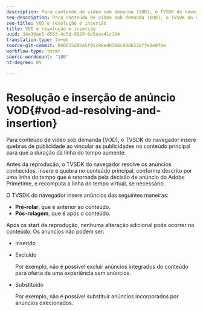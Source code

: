 ```yaml
---
description: Para conteúdo de vídeo sob demanda (VOD), o TVSDK do navegador insere quebras de publicidade ao vincular as publicidades no conteúdo principal para que a duração da linha do tempo aumente.
seo-description: Para conteúdo de vídeo sob demanda (VOD), o TVSDK do navegador insere quebras de publicidade ao vincular as publicidades no conteúdo principal para que a duração da linha do tempo aumente.
seo-title: VOD e resolução e inserção
title: VOD e resolução e inserção
uuid: 34a30ae5-d553-4c5d-9829-8e5eaa41c104
translation-type: tm+mt
source-git-commit: 040655d8ba5f91c98ed0584c08db226ffe1e0f4e
workflow-type: tm+mt
source-wordcount: '180'
ht-degree: 0%

---
```



# Resolução e inserção de anúncio VOD{#vod-ad-resolving-and-insertion}

Para conteúdo de vídeo sob demanda (VOD), o TVSDK do navegador insere quebras de publicidade ao vincular as publicidades no conteúdo principal para que a duração da linha do tempo aumente.

Antes da reprodução, o TVSDK do navegador resolve os anúncios conhecidos, insere e quebra no conteúdo principal, conforme descrito por uma linha do tempo que é retornada pela decisão de anúncio do Adobe Primetime, e recomputa a linha do tempo virtual, se necessário.

O TVSDK do navegador insere anúncios das seguintes maneiras:

* **Pré-rolar**, que é anterior ao conteúdo.
* **Pós-rolagem**, que é após o conteúdo.

Após os start de reprodução, nenhuma alteração adicional pode ocorrer no conteúdo. Os anúncios não podem ser:

* Inserido
* Excluído

   Por exemplo, não é possível excluir anúncios integrados do conteúdo para oferta de uma experiência sem anúncios.
* Substituído

   Por exemplo, não é possível substituir anúncios incorporados por anúncios direcionados.

